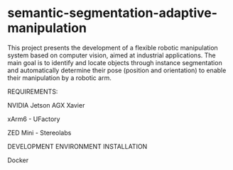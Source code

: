# semantic-segmentation-adaptive-manipulation
This project presents the development of a flexible robotic manipulation system based on computer vision, aimed at industrial applications. The main goal is to identify and locate objects through instance segmentation and automatically determine their pose (position and orientation) to enable their manipulation by a robotic arm.


REQUIREMENTS:

NVIDIA Jetson AGX Xavier

xArm6 - UFactory

ZED Mini - Stereolabs

DEVELOPMENT ENVIRONMENT INSTALLATION

Docker
